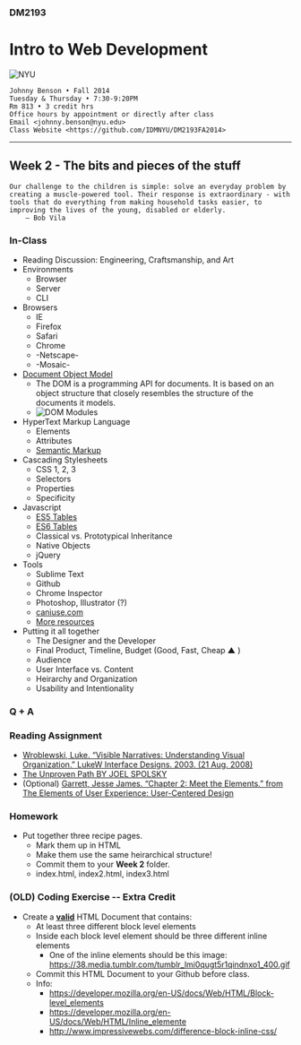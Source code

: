 ### DM2193

# Intro to Web Development

![NYU](http://j-hnnybens-n.com/capture/imami.png)

    Johnny Benson • Fall 2014
    Tuesday & Thursday • 7:30-9:20PM
    Rm 813 • 3 credit hrs
    Office hours by appointment or directly after class
    Email <johnny.benson@nyu.edu>
    Class Website <https://github.com/IDMNYU/DM2193FA2014>

---

## Week 2 - The bits and pieces of the stuff

    Our challenge to the children is simple: solve an everyday problem by creating a muscle-powered tool. Their response is extraordinary - with tools that do everything from making household tasks easier, to improving the lives of the young, disabled or elderly.
        — Bob Vila

### In-Class

* Reading Discussion: Engineering, Craftsmanship, and Art
* Environments
  * Browser
  * Server 
  * CLI
* Browsers
  * IE
  * Firefox
  * Safari
  * Chrome
  * -Netscape-
  * -Mosaic-
* [Document Object Model](http://www.w3.org/TR/DOM-Level-3-Core/introduction.html)
  * The DOM is a programming API for documents. It is based on an object structure that closely resembles the structure of the documents it models.
  * ![DOM Modules](http://j-hnnybens-n.com/capture/zkgst.png)
* HyperText Markup Language
  * Elements
  * Attributes
  * [Semantic Markup](http://en.wikipedia.org/wiki/Semantic_HTML)
* Cascading Stylesheets
  * CSS 1, 2, 3
  * Selectors
  * Properties
  * Specificity
* Javascript
  * [ES5 Tables](http://kangax.github.io/compat-table/es5)
  * [ES6 Tables](http://kangax.github.io/compat-table/es6)
  * Classical vs. Prototypical Inheritance
  * Native Objects
  * jQuery
* Tools
  * Sublime Text
  * Github
  * Chrome Inspector
  * Photoshop, Illustrator (?)
  * [caniuse.com](http://caniuse.com)
  * [More resources](../dm2193_resources.md)
* Putting it all together
  * The Designer and the Developer
  * Final Product, Timeline, Budget (Good, Fast, Cheap ▲ )
  * Audience
  * User Interface vs. Content 
  * Heirarchy and Organization
  * Usability and Intentionality

### Q + A

### Reading Assignment
* [Wroblewski, Luke. “Visible Narratives: Understanding Visual Organization.” LukeW Interface Designs. 2003. (21 Aug. 2008)](http://www.lukew.com/resources/articles/visible_narratives.html)
* [The Unproven Path BY JOEL SPOLSKY](http://www.inc.com/magazine/20081101/how-hard-could-it-be-the-unproven-path.html)
* (Optional) [Garrett, Jesse James. “Chapter 2: Meet the Elements.” from The Elements of User Experience: User-Centered Design](http://www.jjg.net/elements/pdf/elements_ch02.pdf)

### Homework
* Put together three recipe pages. 
  * Mark them up in HTML
  * Make them use the same heirarchical structure! 
  * Commit them to your **Week 2** folder.
  * index.html, index2.html, index3.html

### (OLD) Coding Exercise -- Extra Credit
* Create a **[valid](http://html5.validator.nu)** HTML Document that contains:
  * At least three different block level elements
  * Inside each block level element should be three different inline elements
    * One of the inline elements should be this image: https://38.media.tumblr.com/tumblr_lmi0qugt5r1qindnxo1_400.gif
  * Commit this HTML Document to your Github before class.
  * Info:
    * https://developer.mozilla.org/en-US/docs/Web/HTML/Block-level_elements
    * https://developer.mozilla.org/en-US/docs/Web/HTML/Inline_elemente
    * http://www.impressivewebs.com/difference-block-inline-css/
